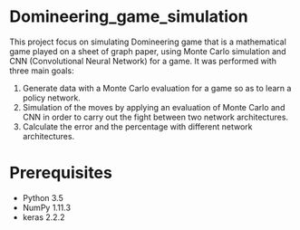 # Domineering_game_simulation

This project focus on simulating Domineering game that is a mathematical game played on a sheet of graph paper, using Monte Carlo simulation and CNN (Convolutional Neural Network) for a game. It was performed with three main goals: 

  1. Generate data with a Monte Carlo evaluation for a game so as to learn a policy network.
  2. Simulation of the moves by applying an evaluation of Monte Carlo and CNN in order to carry out the fight between two network architectures.
  3. Calculate the error and the percentage with different network architectures.
  
  
# Prerequisites

- Python 3.5
- NumPy 1.11.3
- keras 2.2.2


